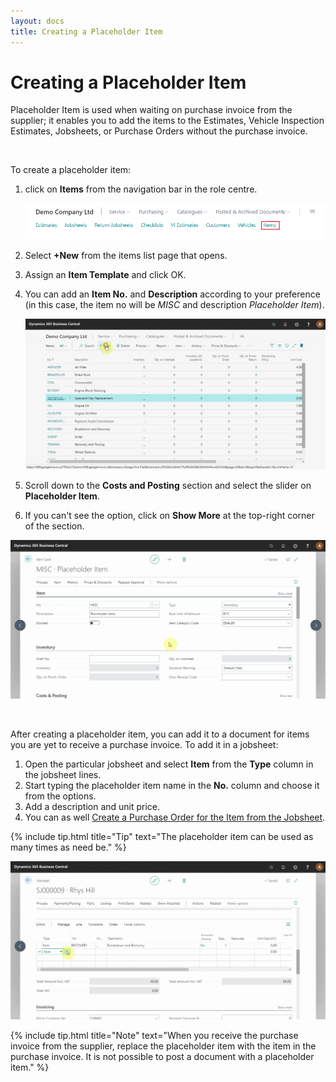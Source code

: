 ```yaml
---
layout: docs
title: Creating a Placeholder Item
---
```


# Creating a Placeholder Item

Placeholder Item is used when waiting on purchase invoice from the supplier; it enables you to add the items to the Estimates, Vehicle Inspection Estimates, Jobsheets, or Purchase Orders without the purchase invoice.

<br>

To create a placeholder item:
1. click on **Items** from the navigation bar in the role centre.

    ![](media/garagehive-placeholder-item1.png)

2. Select **+New** from the items list page that opens.
3. Assign an **Item Template** and click OK. 
4. You can add an **Item No.** and **Description** according to your preference (in this case, the item no will be *MISC* and description *Placeholder Item*). 

    ![](media/garagehive-placeholder-item1.gif)

5. Scroll down to the **Costs and Posting** section and select the slider on **Placeholder Item**.
6. If you can't see the option, click on **Show More** at the top-right corner of the section.

![](media/garagehive-placeholder-item2.gif)

<br>

After creating a placeholder item, you can add it to a document for items you are yet to receive a purchase invoice. To add it in a jobsheet:
1. Open the particular jobsheet and select **Item** from the **Type** column in the jobsheet lines. 
2. Start typing the placeholder item name in the **No.** column and choose it from the options. 
3. Add a description and unit price. 
4. You can as well [Create a Purchase Order for the Item from the Jobsheet](garagehive-create-a-purchase-order.html).

{% include tip.html title="Tip" text="The placeholder item can be used as many times as need be." %}

![](media/garagehive-placeholder-item3.gif)

{% include tip.html title="Note" text="When you receive the purchase invoice from the supplier, replace the placeholder item with the item in the purchase invoice. It is not possible to post a document with a placeholder item." %}
